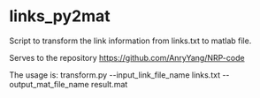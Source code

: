 # links_py2mat
Script to transform the link information from links.txt to matlab file.

Serves to the repository https://github.com/AnryYang/NRP-code




The usage is:
transform.py --input_link_file_name links.txt --output_mat_file_name result.mat
